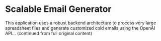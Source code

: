 # Scalable Email Generator

This application uses a robust backend architecture to process very large spreadsheet files and generate customized cold emails using the OpenAI API...
(continued from full original content)
